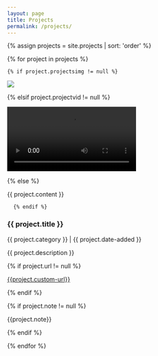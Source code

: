 ```yaml
---
layout: page
title: Projects
permalink: /projects/
---
```




<div class="projects-wrapper">


{% assign projects = site.projects | sort: 'order' %}

{% for project in projects %}
   

<div id ="{{ project.slug }}" class="project-item  {{project.item-class }}
">

<div class="project-main {{project.size-class}}">
<div class="project-meta">
	<!--<div class="project-headings">
  	<h2>{{ project.title }}</h2>
    <h2 style="text-align: right;">{{ project.category }}</h2>
    </div>-->
    <div style="background: {{ project.bg }}" class="project-image">

    {% if project.projectsimg != null %}
<div class="img-wrap"><a href="{{project.url}}"><img src="{{ project.projectsimg }}" /></a></div>

{% elsif project.projectvid != null %}

<div class="vid-wrapper"><video autoplay loop><source src="{{ project.projectvid }}" type="video/mp4"></video></div>

{% else %}

<div class="con-wrapper">{{ project.content }}</div>

      {% endif %}


 
  </div>
</div>

</div>
<div class="project-description {{ project.desc-pos }}">

  <h3>{{ project.title }}</h3>
    <p class="small">{{ project.category }} | {{ project.date-added }}</p>

  <p>{{ project.description }}</p>

  {% if project.url != null %}

  <p><a href="{{ project.custom-url }}" target="_blank">{{project.custom-url}}</a></p>

  {% endif %}

  {% if project.note != null %}

  <p>{{project.note}}</p>

  {% endif %}


  </div>

</div>
 
{% endfor %}


</div>



